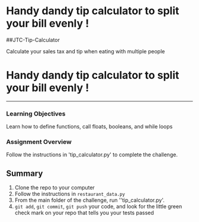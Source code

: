# Handy dandy tip calculator to split your bill evenly !

##JTC-Tip-Calculator

Calculate your sales tax and tip when eating with multiple people

# Handy dandy tip calculator to split your bill evenly !


----

### Learning Objectives

Learn how to define functions, call floats, booleans, and while loops

### Assignment Overview

Follow the instructions in 'tip_calculator.py' to complete the challenge. 

## Summary

1. Clone the repo to your computer
2. Follow the instructions in `restaurant_data.py`
3. From the main folder of the challenge, run ''tip_calculator.py'.
4. `git add`, `git commit`, `git push` your code, and look for the little green check mark on your repo that tells you your tests passed


